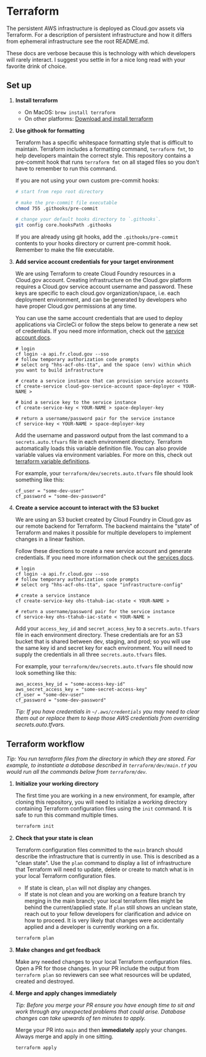 # Terraform

The persistent AWS infrastructure is deployed as Cloud.gov assets via Terraform. For a description of persistent infrastructure and how it differs from ephemeral infrastructure see the root README.md.

These docs are verbose because this is technology with which developers will rarely interact. I suggest you settle in for a nice long read with your favorite drink of choice.

## Set up

1. **Install terraform**

    - On MacOS: `brew install terraform`
    - On other platforms: [Download and install terraform][tf]

1. **Use githook for formatting**

    Terraform has a specific whitespace formatting style that is difficult to maintain. Terraform includes a formatting command, `terraform fmt`, to help developers maintain the correct style. This repository contains a pre-commit hook that runs `terraform fmt` on all staged files so you don't have to remember to run this command.

    If you are not using your own custom pre-commit hooks:

    ```bash
    # start from repo root directory

    # make the pre-commit file executable
    chmod 755 .githooks/pre-commit

    # change your default hooks directory to `.githooks`.
    git config core.hooksPath .githooks
    ```

    If you are already using git hooks, add the `.githooks/pre-commit` contents to your hooks directory or current pre-commit hook. Remember to make the file executable.

1. **Add service account credentials for your target environment**

    We are using Terraform to create Cloud Foundry resources in a Cloud.gov account. Creating infrastructure on the Cloud.gov platform requires a Cloud.gov service account username and password. These keys are specific to each cloud.gov organization/space, i.e. each deployment environment, and can be generated by developers who have proper Cloud.gov permissions at any time.

    You can use the same account credentials that are used to deploy applications via CircleCi or follow the steps below to generate a new set of credentials. If you need more information, check out the [service account docs][cloudgov-deployer].

    ```
    # login
    cf login -a api.fr.cloud.gov --sso
    # follow temporary authorization code prompts
    # select org "hhs-acf-ohs-tta", and the space (env) within which you want to build infrastructure

    # create a service instance that can provision service accounts
    cf create-service cloud-gov-service-account space-deployer < YOUR-NAME >

    # bind a service key to the service instance
    cf create-service-key < YOUR-NAME > space-deployer-key

    # return a username/password pair for the service instance
    cf service-key < YOUR-NAME > space-deployer-key
    ```

    Add the username and password output from the last command to a `secrets.auto.tfvars` file in each environment directory. Terraform automatically loads this variable definition file. You can also provide variable values via environment variables. For more on this, check out [terraform variable definitions][tf-vars].

    For example, your `terraform/dev/secrets.auto.tfvars` file should look something like this:

    ```
    cf_user = "some-dev-user"
    cf_password = "some-dev-password"
    ```

1. **Create a service account to interact with the S3 bucket**

    We are using an S3 bucket created by Cloud Foundry in Cloud.gov as our remote backend for Terraform. The backend maintains the "state" of Terraform and makes it possible for multiple developers to implement changes in a linear fashion.

    Follow these directions to create a new service account and generate credentials. If you need more information check out the [services docs][cloudgov-service-keys].

    ```
    # login
    cf login -a api.fr.cloud.gov --sso
    # follow temporary authorization code prompts
    # select org "hhs-acf-ohs-tta", space "infrastructure-config"

    # create a service instance
    cf create-service-key ohs-ttahub-iac-state < YOUR-NAME >

    # return a username/password pair for the service instance
    cf service-key ohs-ttahub-iac-state < YOUR-NAME >
    ```

    Add your `access_key_id` and `secret_access_key` to a `secrets.auto.tfvars` file in each environment directory. These credentials are for an S3 bucket that is shared between dev, staging, and prod; so you will use the same key id and secret key for each environment. You will need to supply the credentials in all three `secrets.auto.tfvars` files.

    For example, your `terraform/dev/secrets.auto.tfvars` file should now look something like this:

    ```
    aws_access_key_id = "some-access-key-id"
    aws_secret_access_key = "some-secret-access-key"
    cf_user = "some-dev-user"
    cf_password = "some-dev-password"
    ```

    _Tip: If you have credentials in `~/.aws/credentials` you may need to clear them out or replace them to keep those AWS credentials from overriding secrets.auto.tfvars._

## Terraform workflow

_Tip: You run terraform files from the directory in which they are stored. For example, to instantiate a database described in `terraform/dev/main.tf` you would run all the commands below from `terraform/dev`._

1. **Initialize your working directory**

    The first time you are working in a new environment, for example, after cloning this repository, you will need to initialize a working directory containing Terraform configuration files using the `init` command. It is safe to run this command multiple times.

    ```bash
    terraform init
    ```

1. **Check that your state is clean**

    Terraform configuration files committed to the `main` branch should describe the infrastructure that is currently in use. This is described as a "clean state". Use the `plan` command to display a list of infrastructure that Terraform will need to update, delete or create to match what is in your local Terraform configuration files.
      - If state is clean, `plan` will not display any changes.
      - If state is not clean and you are working on a feature branch try merging in the main branch; your local terraform files might be behind the current/applied state. If `plan` still shows an unclean state, reach out to your fellow developers for clarification and advice on how to proceed. It is very likely that changes were accidentally applied and a developer is currently working on a fix.

    ```bash
    terraform plan
    ```

1. **Make changes and get feedback**

    Make any needed changes to your local Terraform configuration files. Open a PR for those changes. In your PR include the output from `terraform plan` so reviewers can see what resources will be updated, created and destroyed.

1. **Merge and apply changes immediately**

    _Tip: Before you merge your PR ensure you have enough time to sit and work through any unexpected problems that could arise. Database changes can take upwards of ten minutes to apply._

    Merge your PR into `main` and then **immediately** apply your changes. Always merge and apply in one sitting.

    ```bash
    terraform apply
    ```

<!-- Links -->

[cloudgov-deployer]: https://cloud.gov/docs/services/cloud-gov-service-account/
[cloudgov-service-keys]: https://cloud.gov/docs/services/s3/#interacting-with-your-s3-bucket-from-outside-cloudgov
[tf]: https://www.terraform.io/downloads.html
[tf-vars]: https://www.terraform.io/docs/configuration/variables.html#variable-definitions-tfvars-files

